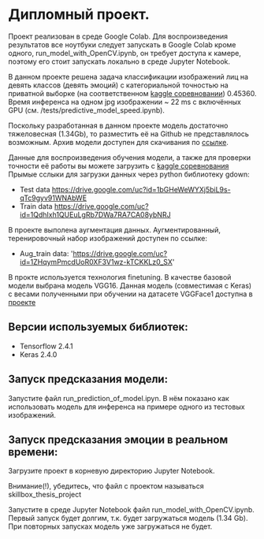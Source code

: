# Дипломный проект.
Проект реализован в среде Google Colab. Для воспроизведения результатов все ноутбуки следует запускать в Google Colab кроме одного, run_model_with_OpenCV.ipynb, он требует доступа к камере, поэтому его стоит запускать локально в среде Jupyter Notebook.

В данном проекте решена задача классификации изображений лиц на девять классов (девять эмоций) с категориальной точностью на приватной выборке (на соответственном [kaggle соревновании](https://www.kaggle.com/c/skillbox-computer-vision-project)) 0.45360. Время инференса на одном jpg изображении ~ 22 ms с включённых GPU (см. /tests/predictive_model_speed.ipynb).

Поскольку разработанная в данном проекте модель достаточно тяжеловесная (1.34Gb), то разместить её на Github не представлялось возможным. Архив модели доступен для скачивания по [ссылке](https://drive.google.com/uc?id=1-HDQxtpZKGuKWQhsiDANyc41SL_CwHdU).

Данные для воспроизведения обучения модели, а также для проверки точности её работы вы можете загрузить с [kaggle соревнования](https://www.kaggle.com/c/skillbox-computer-vision-project/data)
Прымые сслыки для загрузки данных через python библиотеку gdown:
* Test data https://drive.google.com/uc?id=1bGHeWeWYXj5biL9s-qTc9gyv91WNAbWE
* Train data  https://drive.google.com/uc?id=1QdhIxh1QUEuLgRb7DWa7RA7CA08ybNRJ

В проекте выполена аугментация данных. Аугментированный, теренировочный набор изображений доступен по ссылке:
* Aug_train data: 'https://drive.google.com/uc?id=1ZHqymPmcdUoR0XF3V1wz-kTCKKLz0_SX'

В прокте используется технология finetuning. В качестве базовой модели выбрана модель VGG16. Данная модель (совместимая с Keras) с весами полученными при обучении на датасете VGGFace1 доступна в  [проекте](https://github.com/rcmalli/keras-vggface)

## Версии используемых библиотек:
 * Tensorflow 2.4.1
 * Keras 2.4.0

## Запуск предсказания модели:
Запустите файл run_prediction_of_model.ipyn. В нём показано как использовать модель для инференса на примере одного из тестовых изображений.

## Запуск предсказания эмоции в реальном времени:
Загрузите проект в корневую директорию Jupyter Notebook.

Внимание(!), убедитесь, что файл с проектом называться skillbox_thesis_project

Запустите в среде Jupyter Notebook файл run_model_with_OpenCV.ipynb. Первый запуск будет долгим, т.к. будет загружаться модель (1.34 Gb). При повторных запусках модель уже загружаться не будет.
